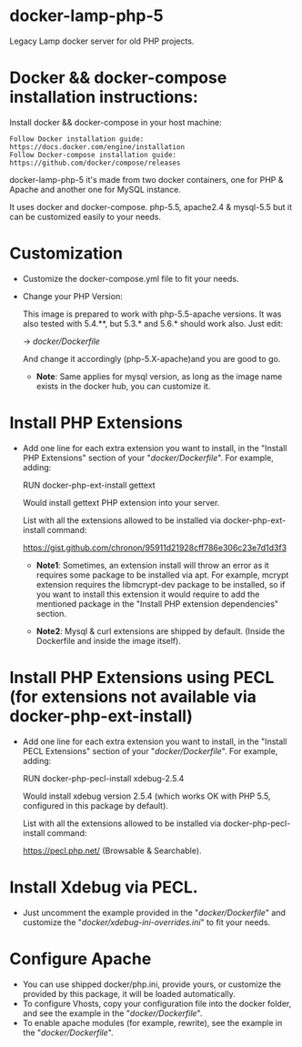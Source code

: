 # docker-lamp-php-5

Legacy Lamp docker server for old PHP projects.

# Docker && docker-compose installation instructions:

Install docker && docker-compose in your host machine:

    Follow Docker installation guide: https://docs.docker.com/engine/installation
    Follow Docker-compose installation guide: https://github.com/docker/compose/releases

docker-lamp-php-5 it's made from two docker containers, one for PHP & Apache and another one for MySQL instance. 

It uses docker and docker-compose. php-5.5, apache2.4 & mysql-5.5 but it can be customized easily to your needs.

# Customization

* Customize the docker-compose.yml file to fit your needs. 

* Change your PHP Version:
    
    This image is prepared to work with php-5.5-apache versions. It was also tested with 5.4.**, but 5.3.* and 5.6.* should work also. 
    Just edit:
     
     -> *docker/Dockerfile*
     
    And change it accordingly (php-5.X-apache)and you are good to go.
    
    * **Note**: Same applies for mysql version, as long as the image name exists in the docker hub, you can customize it.
    
# Install PHP Extensions

* Add one line for each extra extension you want to install, in the "Install PHP Extensions" section of your "*docker/Dockerfile*".
    For example, adding:
    
    RUN docker-php-ext-install gettext
    
    Would install gettext PHP extension into your server.
    
    List with all the extensions allowed to be installed via docker-php-ext-install command:
    
    https://gist.github.com/chronon/95911d21928cff786e306c23e7d1d3f3
    
    * **Note1**: Sometimes, an extension install will throw an error as it requires some package to be installed via apt.
For example, mcrypt extension requires the libmcrypt-dev package to be installed, so if you want to install this extension
it would require to add the mentioned package in the "Install PHP extension dependencies" section.
    
    * **Note2**: Mysql & curl extensions are shipped by default. (Inside the Dockerfile and inside the image itself).
    
# Install PHP Extensions using PECL (for extensions not available via docker-php-ext-install)

* Add one line for each extra extension you want to install, in the "Install PECL Extensions" section of your "*docker/Dockerfile*".
    For example, adding:
    
    RUN docker-php-pecl-install xdebug-2.5.4
    
    Would install xdebug version 2.5.4 (which works OK with PHP 5.5, configured in this package by default).
    
    List with all the extensions allowed to be installed via docker-php-pecl-install command:
    
    https://pecl.php.net/ (Browsable & Searchable).
    
# Install Xdebug via PECL.

* Just uncomment the example provided in the "*docker/Dockerfile*" and customize the "*docker/xdebug-ini-overrides.ini*" to fit your needs.
    
# Configure Apache

* You can use shipped docker/php.ini, provide yours, or customize the provided by this package, it will be loaded automatically.
* To configure Vhosts, copy your configuration file into the docker folder, and see the example in the "*docker/Dockerfile*".
* To enable apache modules (for example, rewrite), see the example in the "*docker/Dockerfile*".
    
    
    
    